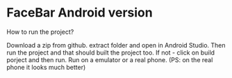 # FaceBar Android version

How to run the project?

Download a zip from github. extract folder and open in Android Studio.
Then run the project and that should built the project too. 
If not - click on build porject and then run.
Run on a emulator or a real phone. (PS: on the real phone it looks much better)




